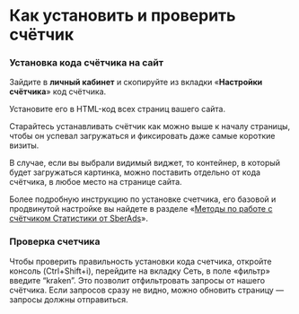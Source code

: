 # Как установить и проверить счётчик

### **Установка кода счётчика на сайт**

Зайдите в **личный кабинет** и скопируйте из вкладки «**Настройки счётчика**» код счётчика.

Установите его в HTML-код всех страниц вашего сайта.

Старайтесь устанавливать счётчик как можно выше к началу страницы, чтобы он успевал загружаться и фиксировать даже самые короткие визиты.

В случае, если вы выбрали видимый виджет, то контейнер, в который будет загружаться картинка, можно поставить отдельно от кода счётчика, в любое место на странице сайта.

Более подробную инструкцию по установке счетчика, его базовой и продвинутой настройке вы найдете в разделе «[Методы по работе с счётчиком Статистики от SberAds](../../nastroika-sbora-i-otpravki-dannykh/veb-schyotchik/metody-po-rabote-s-schyotchikom-top-100/)».

### **Проверка счетчика**

Чтобы проверить правильность установки кода счетчика, откройте консоль (Ctrl+Shift+i), перейдите на вкладку Сеть, в поле «фильтр» введите “kraken”. Это позволит отфильтровать запросы от нашего счётчика. Если запросов сразу не видно, можно обновить страницу — запросы должны отправиться.
